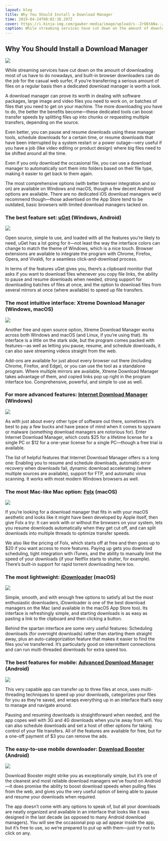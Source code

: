 ```yaml
---
layout: blog
title: Why You Should Install a Download Manager
time: 2019-04-24T08:02:38.297Z
cover: https://i.kinja-img.com/gawker-media/image/upload/s--ZrQ6tANa--/c_scale,dpr_2.0,f_auto,fl_progressive,q_80,w_800/txzki1qzebtnf8tducme.jpg
caption: While streaming services have cut down on the amount of downloading most of us have to do nowadays, and built-in browser downloaders can do the job for the casual web surfer, if you’re transferring a serious amount of files on a regular basis then a dedicated download manager is worth a look.
---
```


## Why You Should Install a Download Manager

![](https://i.kinja-img.com/gawker-media/image/upload/s--ZrQ6tANa--/c_scale,dpr_2.0,f_auto,fl_progressive,q_80,w_800/txzki1qzebtnf8tducme.jpg)

While streaming services have cut down on the amount of downloading most of us have to do nowadays, and built-in browser downloaders can do the job for the casual web surfer, if you’re transferring a serious amount of files on a regular basis then a dedicated download manager is worth a look.

A download manager can prove its worth in dealing with software packages, large image and video files you need to work on, or batches of files that you need to get on your machine. The more downloading you have to do, the better the benefits become—these dedicated tools can boost transfer speeds by splitting files up into chunks or requesting multiple transfers, depending on the source.

Even better, you can pause and resume downloads using these manager tools, schedule downloads for a certain time, or resume downloads that have been interrupted by a system restart or a power outage—very useful if you have a job (like video editing or product design) where big files need to be shifted around all the time.

Even if you only download the occasional file, you can use a download manager to automatically sort them into folders based on their file type, making it easier to get back to them again.

The most comprehensive options (with better browser integration and so on) are available on Windows and macOS, though a few decent Android options are available. There are no dedicated iOS download managers we’d recommend though—those advertised on the App Store tend to be outdated, basic browsers with limited download managers tacked on.

### The best feature set: [uGet](https://ugetdm.com/) (Windows, Android)

![](https://i.kinja-img.com/gawker-media/image/upload/s--jK_OX6mP--/c_scale,dpr_2.0,f_auto,fl_progressive,q_80,w_800/jujgib7u6mkwigze8he2.jpg)

Open source, simple to use, and loaded with all the features you’re likely to need, uGet has a lot going for it—not least the way the interface colors can change to match the theme of Windows, which is a nice touch. Browser extensions are available to integrate the program with Chrome, Firefox, Opera, and Vivaldi, for a seamless click-and-download process.

In terms of the features uGet gives you, there’s a clipboard monitor that asks if you want to download files whenever you copy file links, the ability to pause and resume downloads when needed, strong support for downloading batches of files at once, and the option to download files from several mirrors at once (where available) to speed up file transfers.

### The most intuitive interface: Xtreme Download Manager (Windows, macOS)

![](https://i.kinja-img.com/gawker-media/image/upload/s---nQHyZDO--/c_scale,dpr_2.0,f_auto,fl_progressive,q_80,w_800/uyrwq8toxe4l2n3z6omb.jpg)

Another free and open source option, Xtreme Download Manager works across both Windows and macOS (and Linux, if you’re using that). Its interface is a little on the stark side, but the program comes packed with features—as well as letting you pause, resume, and schedule downloads, it can also save streaming videos straight from the web.

Add-ons are available for just about every browser out there (including Chrome, Firefox, and Edge), or you can use the tool as a standalone program. Where multiple mirrors are available, Xtreme Download Manager takes advantage of them, and copied links pop up right in the program interface too. Comprehensive, powerful, and simple to use as well.

### For more advanced features: [Internet Download Manager](http://www.internetdownloadmanager.com/) (Windows)

![](https://i.kinja-img.com/gawker-media/image/upload/s--IwSz2obR--/c_scale,dpr_2.0,f_auto,fl_progressive,q_80,w_800/ytsdbkw40gr7rc0xatft.jpg)

As with just about every other type of software out there, sometimes it’s best to pay a few bucks and have peace of mind when it comes to spyware or malware (something download managers are notorious for). Enter Internet Download Manager, which costs $25 for a lifetime license for a single PC or $12 for a one-year license for a single PC—though a free trial is available.

The list of helpful features that Internet Download Manager offers is a long one: Enabling you to resume and schedule downloads, automatic error recovery when downloads fail, dynamic download accelerating (where multiple sources are available), support for FTP, and automatic virus scanning. It works with most modern Windows browsers as well.

### The most Mac-like Mac option: [Folx](https://mac.eltima.com/download-manager.html) (macOS)

![](https://i.kinja-img.com/gawker-media/image/upload/s--OhVMNgxd--/c_scale,dpr_2.0,f_auto,fl_progressive,q_80,w_800/vrbpfdjifbdmyiif8t26.jpg)

If you’re looking for a download manager that fits in with your macOS aesthetic and looks like it might have been developed by Apple itself, then give Folx a try: It can work with or without the browsers on your system, lets you resume downloads automatically when they get cut off, and can split downloads into multiple threads to optimize transfer speeds.

We also like the pricing of Folx, which starts off at free and then goes up to \$20 if you want access to more features. Paying up gets you download scheduling, tight integration with iTunes, and the ability to manually limit the speed of your downloads (if your Netflix starts to stutter, for example). There’s built-in support for rapid torrent downloading here too.

### The most lightweight: [iDownloader](http://idownloader.in/) (macOS)

![](https://i.kinja-img.com/gawker-media/image/upload/s--DohAW1ct--/c_scale,dpr_2.0,f_auto,fl_progressive,q_80,w_800/fdsjzn6qqoe2bzouufmb.jpg)

Simple, smooth, and with enough free options to satisfy all but the most enthusiastic downloaders, iDownloader is one of the best download managers on the Mac (and available in the macOS App Store too). Its interface is refreshingly simple, and starting downloads is as easy as pasting a link to the clipboard and then clicking a button.

Behind the spartan interface are some very useful features: Scheduling downloads (for overnight downloads) rather than starting them straight away, plus an auto-categorization feature that makes it easier to find the files you’ve transferred. It’s particularly good on intermittent connections and can run multi-threaded downloads for extra speed too.

### The best features for mobile: [Advanced Download Manager](https://play.google.com/store/apps/details?id=com.dv.adm) (Android)

![](https://i.kinja-img.com/gawker-media/image/upload/s--aBbCq66D--/c_scale,dpr_2.0,f_auto,fl_progressive,q_80,w_800/gsiuzkosp0rehr3crhtw.jpg)

This very capable app can transfer up to three files at once, uses multi-threading techniques to speed up your downloads, categorizes your files for you as they’re saved, and wraps everything up in an interface that’s easy to manage and navigate around.

Pausing and resuming downloads is straightforward when needed, and the app copes well with 3G and 4G downloads when you’re away from wifi. You can also schedule downloads and set a host of other options for taking control of your file transfers. All of the features are available for free, but for a one-off payment of \$3 you can remove the ads.

### The easy-to-use mobile downloader: [Download Booster](https://play.google.com/store/apps/details?id=tz.co.wadau.downloadbooster) (Android)

![](https://i.kinja-img.com/gawker-media/image/upload/s--pvSW0k0p--/c_scale,dpr_2.0,f_auto,fl_progressive,q_80,w_800/z8qzhoxehpaytblytlb8.jpg)

Download Booster might strike you as exceptionally simple, but it’s one of the cleanest and most reliable download managers we’ve found on Android—it does promise the ability to boost download speeds when pulling files from the web, and gives you the very useful option of being able to pause and resume your downloads when required.

The app doesn’t come with any options to speak of, but all your downloads are neatly organized and available in an interface that looks like it was designed in the last decade (as opposed to many Android download managers). You will see the occasional pop up ad appear inside the app, but it’s free to use, so we’re prepared to put up with them—just try not to click on any.
